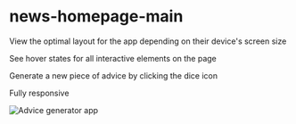 # news-homepage-main

View the optimal layout for the app depending on their device's screen size

See hover states for all interactive elements on the page

Generate a new piece of advice by clicking the dice icon

Fully responsive

![Advice generator app](https://github.com/Maxrichard2007/Advice-generator-app/assets/98224947/b1029fa9-4846-4af8-a94e-5ea6a9d89d6e)